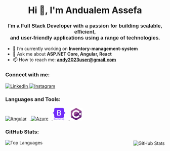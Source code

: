 <h1 align="center">Hi 👋, I'm Andualem Assefa</h1>
<h3 style="font-family: Arial, sans-serif; font-weight: bold; text-align: center; margin-left: 0; margin-right: 0;">
  I'm a Full Stack Developer with a passion for building scalable, efficient,<br> 
  and user-friendly applications using a range of technologies.
</h3>

- 🔭 I’m currently working on **Inventory-management-system**
- 💬 Ask me about **ASP.NET Core, Angular, React**
- 📫 How to reach me: **andy2023user@gmail.com**

<h3 align="left">Connect with me:</h3>
<p align="left">
  <a href="https://linkedin.com/in/andualem-assefa" target="_blank">
    <img align="center" src="https://raw.githubusercontent.com/rahuldkjain/github-profile-readme-generator/master/src/images/icons/Social/linked-in-alt.svg" alt="LinkedIn" height="30" width="40" />
  </a>
  <a href="https://instagram.com/andy2023use" target="_blank">
    <img align="center" src="https://raw.githubusercontent.com/rahuldkjain/github-profile-readme-generator/master/src/images/icons/Social/instagram.svg" alt="Instagram" height="30" width="40" />
  </a>
</p>

<h3 align="left">Languages and Tools:</h3>
<p align="left">
  <a href="https://angular.io" target="_blank" rel="noreferrer">
    <img src="https://angular.io/assets/images/logos/angular/angular.svg" alt="Angular" width="40" height="40" style="padding-right:10px;" />
  </a>
  <a href="https://azure.microsoft.com/en-in/" target="_blank" rel="noreferrer">
    <img src="https://www.vectorlogo.zone/logos/microsoft_azure/microsoft_azure-icon.svg" alt="Azure" width="40" height="40" style="padding-right:10px;" />
  </a>
  <a href="https://getbootstrap.com" target="_blank" rel="noreferrer">
    <img src="https://raw.githubusercontent.com/devicons/devicon/master/icons/bootstrap/bootstrap-plain-wordmark.svg" alt="Bootstrap" width="40" height="40" style="padding-right:10px;" />
  </a>
  <a href="https://www.w3schools.com/cs/" target="_blank" rel="noreferrer">
    <img src="https://raw.githubusercontent.com/devicons/devicon/master/icons/csharp/csharp-original.svg" alt="C#" width="40" height="40" style="padding-right:10px;" />
  </a>
  <!-- Add more tools in a similar format -->
</p>

<h3 align="left">GitHub Stats:</h3>
<p align="left">
  <img align="left" src="https://github-readme-stats.vercel.app/api/top-langs?username=andu2023&show_icons=true&locale=en&layout=compact" alt="Top Languages" style="width:45%;" />
</p>

<p align="right">
  <img align="center" src="https://github-readme-stats.vercel.app/api?username=andu2023&show_icons=true&locale=en" alt="GitHub Stats" style="width:50%;" />
</p>


